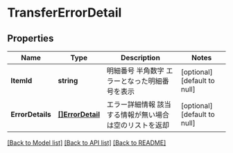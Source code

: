 # TransferErrorDetail

## Properties
Name | Type | Description | Notes
------------ | ------------- | ------------- | -------------
**ItemId** | **string** | 明細番号 半角数字 エラーとなった明細番号を表示  | [optional] [default to null]
**ErrorDetails** | [**[]ErrorDetail**](ErrorDetail.md) | エラー詳細情報 該当する情報が無い場合は空のリストを返却  | [optional] [default to null]

[[Back to Model list]](../README.md#documentation-for-models) [[Back to API list]](../README.md#documentation-for-api-endpoints) [[Back to README]](../README.md)

